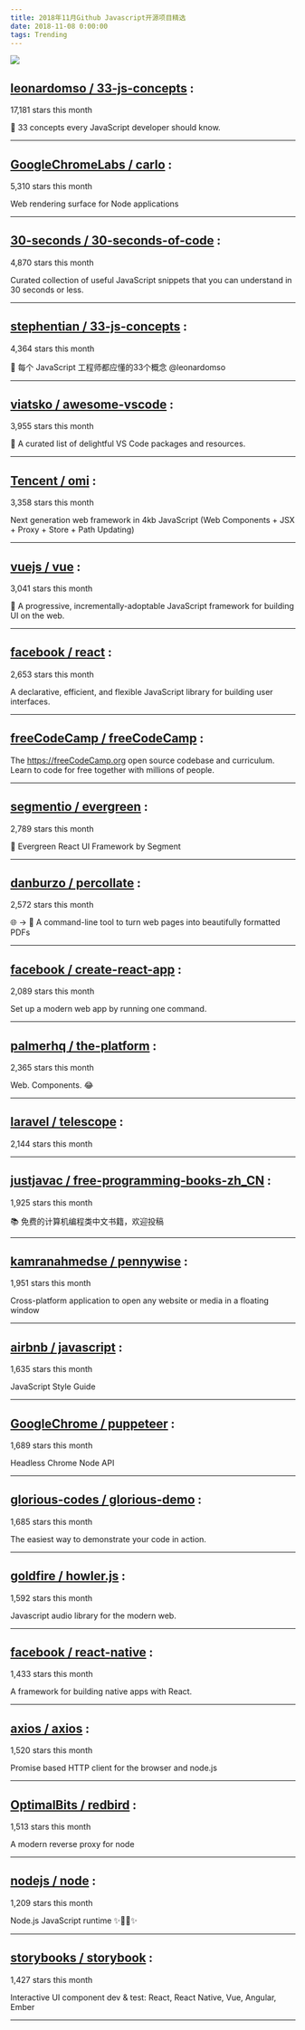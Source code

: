 ```yaml
---
title: 2018年11月Github Javascript开源项目精选 
date: 2018-11-08 0:00:00
tags: Trending
---
```

![](https://static.alili.tech/images/github_48.png)
##   [leonardomso / 33-js-concepts](https://github.com/leonardomso/33-js-concepts) : 
 
17,181 stars this month

📜 33 concepts every JavaScript developer should know. 

---
##   [GoogleChromeLabs / carlo](https://github.com/GoogleChromeLabs/carlo) : 
 
5,310 stars this month

Web rendering surface for Node applications 

---
##   [30-seconds / 30-seconds-of-code](https://github.com/30-seconds/30-seconds-of-code) : 
 
4,870 stars this month

Curated collection of useful JavaScript snippets that you can understand in 30 seconds or less. 

---
##   [stephentian / 33-js-concepts](https://github.com/stephentian/33-js-concepts) : 
 
4,364 stars this month

📜 每个 JavaScript 工程师都应懂的33个概念 @leonardomso 

---
##   [viatsko / awesome-vscode](https://github.com/viatsko/awesome-vscode) : 
 
3,955 stars this month

🎨 A curated list of delightful VS Code packages and resources. 

---
##   [Tencent / omi](https://github.com/Tencent/omi) : 
 
3,358 stars this month

Next generation web framework in 4kb JavaScript (Web Components + JSX + Proxy + Store + Path Updating) 

---
##   [vuejs / vue](https://github.com/vuejs/vue) : 
 
3,041 stars this month

🖖 A progressive, incrementally-adoptable JavaScript framework for building UI on the web. 

---
##   [facebook / react](https://github.com/facebook/react) : 
 
2,653 stars this month

A declarative, efficient, and flexible JavaScript library for building user interfaces. 

---
##   [freeCodeCamp / freeCodeCamp](https://github.com/freeCodeCamp/freeCodeCamp) : 
 


The https://freeCodeCamp.org open source codebase and curriculum. Learn to code for free together with millions of people. 

---
##   [segmentio / evergreen](https://github.com/segmentio/evergreen) : 
 
2,789 stars this month

🌲 Evergreen React UI Framework by Segment 

---
##   [danburzo / percollate](https://github.com/danburzo/percollate) : 
 
2,572 stars this month

🌐 → 📖 A command-line tool to turn web pages into beautifully formatted PDFs 

---
##   [facebook / create-react-app](https://github.com/facebook/create-react-app) : 
 
2,089 stars this month

Set up a modern web app by running one command. 

---
##   [palmerhq / the-platform](https://github.com/palmerhq/the-platform) : 
 
2,365 stars this month

Web. Components. 😂 

---
##   [laravel / telescope](https://github.com/laravel/telescope) : 
 
2,144 stars this month

 

---
##   [justjavac / free-programming-books-zh_CN](https://github.com/justjavac/free-programming-books-zh_CN) : 
 
1,925 stars this month

📚 免费的计算机编程类中文书籍，欢迎投稿 

---
##   [kamranahmedse / pennywise](https://github.com/kamranahmedse/pennywise) : 
 
1,951 stars this month

Cross-platform application to open any website or media in a floating window 

---
##   [airbnb / javascript](https://github.com/airbnb/javascript) : 
 
1,635 stars this month

JavaScript Style Guide 

---
##   [GoogleChrome / puppeteer](https://github.com/GoogleChrome/puppeteer) : 
 
1,689 stars this month

Headless Chrome Node API 

---
##   [glorious-codes / glorious-demo](https://github.com/glorious-codes/glorious-demo) : 
 
1,685 stars this month

The easiest way to demonstrate your code in action. 

---
##   [goldfire / howler.js](https://github.com/goldfire/howler.js) : 
 
1,592 stars this month

Javascript audio library for the modern web. 

---
##   [facebook / react-native](https://github.com/facebook/react-native) : 
 
1,433 stars this month

A framework for building native apps with React. 

---
##   [axios / axios](https://github.com/axios/axios) : 
 
1,520 stars this month

Promise based HTTP client for the browser and node.js 

---
##   [OptimalBits / redbird](https://github.com/OptimalBits/redbird) : 
 
1,513 stars this month

A modern reverse proxy for node 

---
##   [nodejs / node](https://github.com/nodejs/node) : 
 
1,209 stars this month

Node.js JavaScript runtime ✨🐢🚀✨ 

---
##   [storybooks / storybook](https://github.com/storybooks/storybook) : 
 
1,427 stars this month

Interactive UI component dev & test: React, React Native, Vue, Angular, Ember 

---

